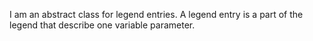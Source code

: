 I am an abstract class for legend entries. A legend entry is a part of the legend that describe one variable parameter.